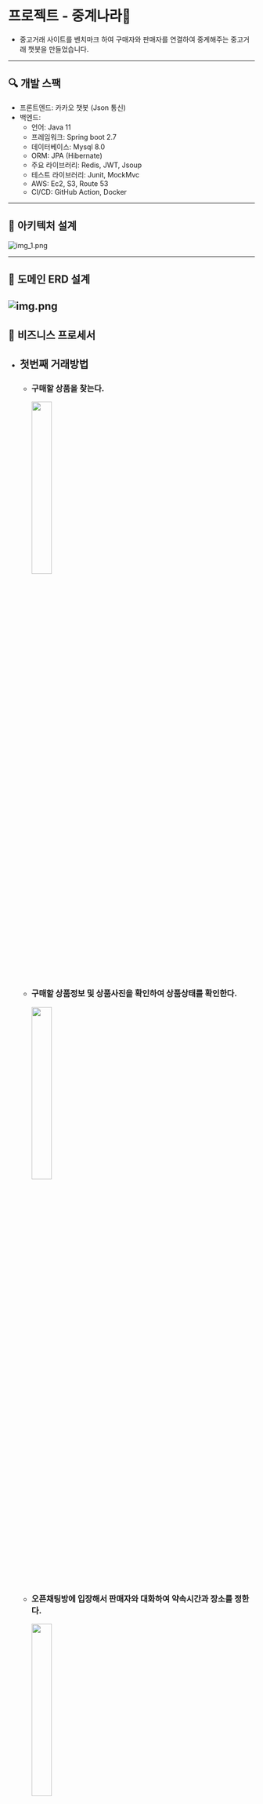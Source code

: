 # 프로젝트 - 중계나라🥕
- 중고거래 사이트를 벤치마크 하여 구매자와 판매자를 연결하여 중계해주는 중고거래 챗봇을 만들었습니다.
---
## 🔍 개발 스팩
- 프론트엔드: 카카오 챗봇 (Json 통신)
- 백엔드:
  - 언어: Java 11
  - 프레임워크: Spring boot 2.7
  - 데이터베이스: Mysql 8.0
  - ORM: JPA (Hibernate)
  - 주요 라이브러리: Redis, JWT, Jsoup
  - 테스트 라이브러리: Junit, MockMvc 
  - AWS: Ec2, S3, Route 53
  - CI/CD: GitHub Action, Docker
---
## 📮 아키텍처 설계
![img_1.png](img_1.png)

---
## 🚀 도메인 ERD 설계
![img.png](img.png)
---
## 🎯 비즈니스 프로세서  

- ## 첫번째 거래방법
  - ### 구매할 상품을 찾는다.
    <img src="img_2.png" width="30%" height="30%"/>
  - ### 구매할 상품정보 및 상품사진을 확인하여 상품상태를 확인한다.
    <img src="img_3.png" width="30%" height="30%"/>
  - ### 오픈채팅방에 입장해서 판매자와 대화하여 약속시간과 장소를 정한다.
    <img src="img_4.png" width="30%" height="30%"/>
  - ### 판매자는 약속시간까지 판매상품을 예약상태로 변경한다.
    <img src="img_5.png" width="30%" height="30%"/>
    <img src="img_6.png" width="30%" height="30%"/>
  - ### 약속시간에 장소에 가서 판매자와 구매자가 직접 거래를 한다.
  - ### 거래가 완료된 후 판매자는 예약상품을 판매완료 상태로 변경한다.
    <img src="img_7.png" width="30%" height="30%"/>

- ## 두번째 거래방법
  - ### 구매할 상품을 찾는다.
     <img src="img_2.png" width="30%" height="30%"/>
  - ### 구매할 상품정보 및 상품 이미지를 확인한다.
     <img src="img_3.png" width="30%" height="30%"/>
  - ### 카카오페이 결제를 한다.
     <img src="img_8.png" width="30%" height="30%"/>
     <img src="img_9.png" width="30%" height="30%"/>
     <img src="img_10.png" width="30%" height="30%"/>
  - ### 판매자는 운송장번호를 필수로 입력해야 구매확정 버튼이 활성화 되어 구매자가 구매확정을 할 수 있다.
  - ### 운송장번호가 입력되고 상품을 정상적으로 받은 후 구매확정을 한다 구매확정이 되면 판매확정 버튼이 활성화 된다. 
  - ### 구매확정이 되면 판매자는 최종적으로 판매확정을 하여 거래완료가 되고 상품은 판매완료 상태로 된다.
     <img src="img_11.png" width="30%" height="30%"/>
     <img src="img_12.png" width="30%" height="30%"/>
     <img src="img_13.png" width="30%" height="30%"/>


